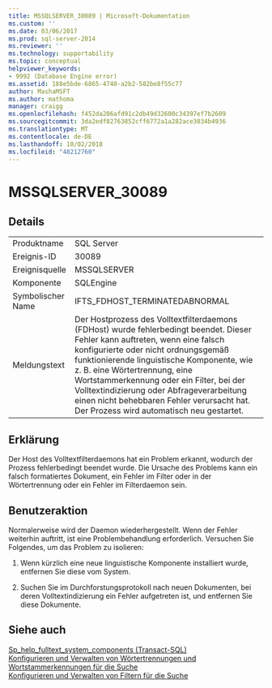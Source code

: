 ```yaml
---
title: MSSQLSERVER_30089 | Microsoft-Dokumentation
ms.custom: ''
ms.date: 03/06/2017
ms.prod: sql-server-2014
ms.reviewer: ''
ms.technology: supportability
ms.topic: conceptual
helpviewer_keywords:
- 9992 (Database Engine error)
ms.assetid: 188e5bde-6865-4740-a2b2-582be8f55c77
author: MashaMSFT
ms.author: mathoma
manager: craigg
ms.openlocfilehash: f452da206afd91c2db49d32600c34397ef7b2609
ms.sourcegitcommit: 3da2edf82763852cff6772a1a282ace3034b4936
ms.translationtype: MT
ms.contentlocale: de-DE
ms.lasthandoff: 10/02/2018
ms.locfileid: "48212760"
---
```

# <a name="mssqlserver30089"></a>MSSQLSERVER_30089
    
## <a name="details"></a>Details  
  
|||  
|-|-|  
|Produktname|SQL Server|  
|Ereignis-ID|30089|  
|Ereignisquelle|MSSQLSERVER|  
|Komponente|SQLEngine|  
|Symbolischer Name|IFTS_FDHOST_TERMINATEDABNORMAL|  
|Meldungstext|Der Hostprozess des Volltextfilterdaemons (FDHost) wurde fehlerbedingt beendet. Dieser Fehler kann auftreten, wenn eine falsch konfigurierte oder nicht ordnungsgemäß funktionierende linguistische Komponente, wie z. B. eine Wörtertrennung, eine Wortstammerkennung oder ein Filter, bei der Volltextindizierung oder Abfrageverarbeitung einen nicht behebbaren Fehler verursacht hat. Der Prozess wird automatisch neu gestartet.|  
  
## <a name="explanation"></a>Erklärung  
 Der Host des Volltextfilterdaemons hat ein Problem erkannt, wodurch der Prozess fehlerbedingt beendet wurde. Die Ursache des Problems kann ein falsch formatiertes Dokument, ein Fehler im Filter oder in der Wörtertrennung oder ein Fehler im Filterdaemon sein.  
  
## <a name="user-action"></a>Benutzeraktion  
 Normalerweise wird der Daemon wiederhergestellt. Wenn der Fehler weiterhin auftritt, ist eine Problembehandlung erforderlich. Versuchen Sie Folgendes, um das Problem zu isolieren:  
  
1.  Wenn kürzlich eine neue linguistische Komponente installiert wurde, entfernen Sie diese vom System.  
  
2.  Suchen Sie im Durchforstungsprotokoll nach neuen Dokumenten, bei deren Volltextindizierung ein Fehler aufgetreten ist, und entfernen Sie diese Dokumente.  
  
## <a name="see-also"></a>Siehe auch  
 [Sp_help_fulltext_system_components &#40;Transact-SQL&#41;](/sql/relational-databases/system-stored-procedures/sp-help-fulltext-system-components-transact-sql)   
 [Konfigurieren und Verwalten von Wörtertrennungen und Wortstammerkennungen für die Suche](../search/configure-and-manage-word-breakers-and-stemmers-for-search.md)   
 [Konfigurieren und Verwalten von Filtern für die Suche](../search/configure-and-manage-filters-for-search.md)  
  
  
